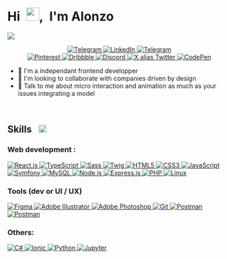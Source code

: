 <h1>Hi&nbsp;&nbsp;<img src="https://raw.githubusercontent.com/MartinHeinz/MartinHeinz/master/wave.gif" width=30px>,&nbsp; I'm Alonzo</h1>

<p>
  <img src="https://readme-typing-svg.herokuapp.com?&font=IBM+Plex+Sans&color=abcdef&size=20&lines=Welcome+to+my+GitHub+Profile!;I'm+a+passionate+frontend+developer.;A+detail-oriented+integrator.;An+independent+developer." />
</p>

<div align="center">
  <a href="mailto:alonzo.mail@icloud.com?subject=Exploring a Collaboration Opportunity - Let's Connect!&body=Hi Alonzo,%0D%0A%0D%0AI came across your profile on GitHub and wanted to get in touch with you.%0D%0A%0D%0AAre you available for a short call at your convenience? Please let me know your availability, and I'll ensure to align our schedules accordingly.%0D%0A%0D%0AOtherwise you can simply call me at : [your number].%0D%0A%0D%0AHave a nice day 😊,%0D%0A[Your name]." target="_blank">
    <img alt="Telegram" src="https://img.shields.io/badge/eMail-005FF9?style=for-the-badge&logo=maildotru&logoColor=white">
  </a>
  <a href="https://www.linkedin.com/in/alonzo-pineau-18726322a" target="_blank">
    <img alt="LinkedIn" src="https://img.shields.io/badge/LinkedIn-0077B5?style=for-the-badge&logo=linkedin&logoColor=white">
  </a>
  <a href="https://t.me/al11_o" target="_blank">
    <img alt="Telegram" src="https://img.shields.io/badge/Telegram-26A5E4?style=for-the-badge&logo=telegram&logoColor=white">
  </a>
</div>
<div align="center">
  <a href="https://www.pinterest.fr/Al11o_/" target="_blank">
    <img alt="Pinterest" src="https://img.shields.io/badge/Pinterest-BD081C?style=for-the-badge&logo=pinterest&logoColor=white">
  </a>
  <a href="https://dribbble.com/al11o" target="_blank">
    <img alt="Dribbble" src="https://img.shields.io/badge/Dribbble-EA4C89?style=for-the-badge&logo=Dribbble&logoColor=white">
  </a>
  <a href="https://discord.gg/al11o" target="_blank">
    <img alt="Discord" src="https://img.shields.io/badge/Discord-5865F2?style=for-the-badge&logo=discord&logoColor=white">
  </a>
  <a href="https://twitter.com/_al11o" target="_blank">
    <img alt="X alias Twitter" src="https://img.shields.io/badge/Twitter (x)-000000?style=for-the-badge&logo=X&logoColor=white">
  </a>
  <a href="https://codepen.io/al11o" target="_blank">
    <img alt="CodePen" src="https://img.shields.io/badge/Codepen-000000?style=for-the-badge&logo=codepen&logoColor=white">
  </a>
</div>

<p>

-   💼 I'm a independant frontend developper
-   👯 I'm looking to collaborate with companies driven by design
-   💬 Talk to me about micro interaction and animation as much as your issues integrating a model

</p>
<br />



<h2>Skills&nbsp;&nbsp;&nbsp;<img src="https://media2.giphy.com/media/QssGEmpkyEOhBCb7e1/giphy.gif?cid=ecf05e47a0n3gi1bfqntqmob8g9aid1oyj2wr3ds3mg700bl&rid=giphy.gif" width=18px></h2>

### Web development :

<a href="https://reactjs.org/" target="_blank">
  <img alt="React.js" src="https://img.shields.io/badge/React-61DAFB.svg?&style=for-the-badge&logo=react&logoColor=black">
</a>
<a href="https://www.typescriptlang.org/" target="_blank">
  <img alt="TypeScript" src="https://img.shields.io/badge/TypeScript-3178C6.svg?&style=for-the-badge&logo=typescript&logoColor=white">
</a>
<a href="https://sass-lang.com" target="_blank">
  <img alt="Sass" src="https://img.shields.io/badge/Sass-CC6699.svg?&style=for-the-badge&logo=sass&logoColor=white">
</a>
<a href="https://twig.symfony.com/" target="_blank">
  <img alt="Twig" src="https://img.shields.io/badge/Twig-73B13F.svg?&style=for-the-badge&logo=symfony&logoColor=white">
</a>
<a href="https://www.w3.org/html/" target="_blank">
  <img alt="HTML5" src="https://img.shields.io/badge/HTML5-E34F26.svg?&style=for-the-badge&logo=html5&logoColor=white">
</a>
<a href="https://www.w3schools.com/css/" target="_blank">
  <img alt="CSS3" src="https://img.shields.io/badge/CSS3-1572B6.svg?&style=for-the-badge&logo=css3&logoColor=white">
</a>
<a href="https://developer.mozilla.org/en-US/docs/Web/JavaScript" target="_blank">
  <img alt="JavaScript" src="https://img.shields.io/badge/JavaScript-F7DF1E.svg?&style=for-the-badge&logo=javascript&logoColor=black">
</a>

<a href="https://symfony.com" target="_blank">
  <img alt="Symfony" src="https://img.shields.io/badge/Symfony-000000.svg?&style=for-the-badge&logo=symfony&logoColor=white">
</a>
<a href="https://www.mysql.com/" target="_blank">
  <img alt="MySQL" src="https://img.shields.io/badge/MySQL-4479A1.svg?&style=for-the-badge&logo=mysql&logoColor=white">
</a>
<a href="https://nodejs.org" target="_blank">
  <img alt="Node.js" src="https://img.shields.io/badge/Node.js-339933.svg?&style=for-the-badge&logo=node.js&logoColor=white">
</a>
<a href="https://expressjs.com" target="_blank">
  <img alt="Express.js" src="https://img.shields.io/badge/Express.js-000000.svg?&style=for-the-badge&logo=express&logoColor=white">
</a>
<a href="https://www.php.net" target="_blank">
  <img alt="PHP" src="https://img.shields.io/badge/PHP-777BB4.svg?&style=for-the-badge&logo=php&logoColor=white">
</a>
<a href="https://www.linux.org/" target="_blank">
  <img alt="Linux" src="https://img.shields.io/badge/Linux-FCC624.svg?&style=for-the-badge&logo=linux&logoColor=black">
</a>

### Tools (dev or UI / UX)

<a href="https://www.figma.com/" target="_blank">
  <img alt="Figma" src="https://img.shields.io/badge/Figma-F24E1E.svg?&style=for-the-badge&logo=figma&logoColor=white">
</a>
<a href="https://www.adobe.com/in/products/illustrator.html" target="_blank">
  <img alt="Adobe Illustrator" src="https://img.shields.io/badge/Adobe%20Illustrator-FF9A00.svg?&style=for-the-badge&logo=adobe-illustrator&logoColor=white">
</a>
<a href="https://www.photoshop.com/en" target="_blank">
  <img alt="Adobe Photoshop" src="https://img.shields.io/badge/Adobe%20Photoshop-31A8FF.svg?&style=for-the-badge&logo=adobe-photoshop&logoColor=white">
</a>

<a href="https://git-scm.com/" target="_blank">
  <img alt="Git" src="https://img.shields.io/badge/Git-F05032.svg?&style=for-the-badge&logo=git&logoColor=white">
</a>
<a href="https://postman.com" target="_blank">
  <img alt="Postman" src="https://img.shields.io/badge/Postman-FF6C37.svg?&style=for-the-badge&logo=postman&logoColor=white">
</a>
<a href="https://postman.com" target="_blank">
  <img alt="Postman" src="https://img.shields.io/badge/Plesk-52BBE6.svg?&style=for-the-badge&logo=plesk&logoColor=white">
</a>

### Others:

<a href="https://learn.microsoft.com/en-us/dotnet/csharp/" target="_blank">
  <img alt="C#" src="https://img.shields.io/badge/C%23-239120.svg?&style=for-the-badge&logo=c-sharp&logoColor=white">
</a>
<a href="https://ionicframework.com" target="_blank">
  <img alt="Ionic" src="https://img.shields.io/badge/Ionic-3880FF.svg?&style=for-the-badge&logo=ionic&logoColor=white">
</a>
<a href="https://www.python.org" target="_blank">
  <img alt="Python" src="https://img.shields.io/badge/Python-3776AB?style=for-the-badge&logo=python&logoColor=white">
</a>
<a href="https://jupyter.org/" target="_blank">
  <img alt="Jupyter" src="https://img.shields.io/badge/Jupyter-F37626.svg?&style=for-the-badge&logo=Jupyter&logoColor=white">
</a>

